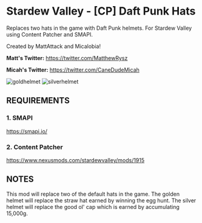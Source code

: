 # Stardew Valley - [CP] Daft Punk Hats
Replaces two hats in the game with Daft Punk helmets. For Stardew Valley using Content Patcher and SMAPI.

Created by MattAttack and Micalobia!

**Matt's Twitter:** https://twitter.com/MatthewRysz

**Micah's Twitter:** https://twitter.com/CaneDudeMicah

![goldhelmet](https://i.imgur.com/R896cbm.png) ![silverhelmet](https://i.imgur.com/pKv3B8w.png)

## REQUIREMENTS

### 1. SMAPI
https://smapi.io/

### 2. Content Patcher
https://www.nexusmods.com/stardewvalley/mods/1915

## NOTES

This mod will replace two of the default hats in the game. The golden helmet will replace the straw hat earned by winning the egg hunt. The silver helmet will replace the good ol' cap which is earned by accumulating 15,000g.

